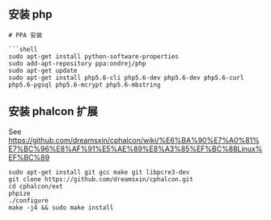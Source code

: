 ## 安装 php

```shell
# PPA 安装

```shell
sudo apt-get install python-software-properties
sudo add-apt-repository ppa:ondrej/php
sudo apt-get update
sudo apt-get install php5.6-cli php5.6-dev php5.6-dev php5.6-curl php5.6-pgsql php5.6-mcrypt php5.6-mbstring
```

## 安装 phalcon 扩展

See https://github.com/dreamsxin/cphalcon/wiki/%E6%BA%90%E7%A0%81%E7%BC%96%E8%AF%91%E5%AE%89%E8%A3%85%EF%BC%88Linux%EF%BC%89

```shell
sudo apt-get install git gcc make git libpcre3-dev 
git clone https://github.com/dreamsxin/cphalcon.git
cd cphalcon/ext
phpize
./configure
make -j4 && sudo make install
```